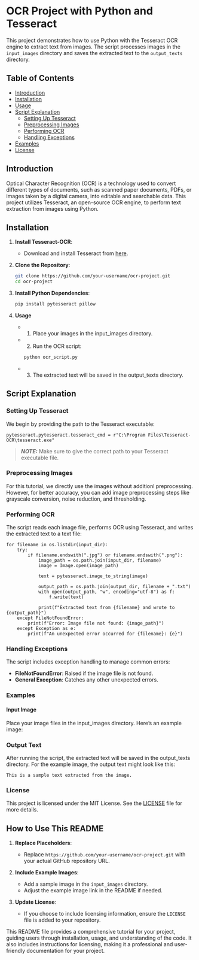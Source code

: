 # OCR Project with Python and Tesseract

This project demonstrates how to use Python with the Tesseract OCR engine to extract text from images. The script processes images in the `input_images` directory and saves the extracted text to the `output_texts` directory.

## Table of Contents

- [Introduction](#introduction)
- [Installation](#installation)
- [Usage](#usage)
- [Script Explanation](#script-explanation)
  * [Setting Up Tesseract](#setting-up-tesseract)
  * [Preprocessing Images](#preprocessing-images)
  * [Performing OCR](#performing-ocr)
  * [Handling Exceptions](#handling-exceptions)
- [Examples](#examples)
- [License](#license)

## Introduction

Optical Character Recognition (OCR) is a technology used to convert different types of documents, such as scanned paper documents, PDFs, or images taken by a digital camera, into editable and searchable data. This project utilizes Tesseract, an open-source OCR engine, to perform text extraction from images using Python.

## Installation

1. **Install Tesseract-OCR**:
   * Download and install Tesseract from [here](https://github.com/tesseract-ocr/tesseract).
   
2. **Clone the Repository**:
   ```sh
   git clone https://github.com/your-username/ocr-project.git
   cd ocr-project

3. **Install Python Dependencies**:
   ```sh
   pip install pytesseract pillow

4. **Usage**
   - 1. Place your images in the input_images directory.

   - 2. Run the OCR script:
     ```sh
     python ocr_script.py
     ```

   - 3. The extracted text will be saved in the output_texts directory.


## Script Explanation

### Setting Up Tesseract

We begin by providing the path to the Tesseract executable:
```code
pytesseract.pytesseract.tesseract_cmd = r"C:\Program Files\Tesseract-OCR\tesseract.exe"
```
> **_NOTE:_** Make sure to give the correct path to your Tesseract executable file.

### Preprocessing Images

For this tutorial, we directly use the images without additionl preprocessing. However, for better accuracy, you can add image preprocessing steps like grayscale conversion, noise reduction, and thresholding.

###  Performing OCR

The script reads each image file, performs OCR using Tesseract, and writes the extracted text to a text file:
```code
for filename in os.listdir(input_dir):
    try:
        if filename.endswith(".jpg") or filename.endswith(".png"):
            image_path = os.path.join(input_dir, filename)
            image = Image.open(image_path)

            text = pytesseract.image_to_string(image)

            output_path = os.path.join(output_dir, filename + ".txt")
            with open(output_path, "w", encoding="utf-8") as f:
                f.write(text)

            print(f"Extracted text from {filename} and wrote to {output_path}")
    except FileNotFoundError:
        print(f"Error: Image file not found: {image_path}")
    except Exception as e:
        print(f"An unexpected error occurred for {filename}: {e}")
```

### Handling Exceptions
The script includes exception handling to manage common errors:

* **FileNotFoundError**: Raised if the image file is not found.
* **General Exception**: Catches any other unexpected errors.


### Examples

#### Input Image
Place your image files in the input_images directory. Here’s an example image:


### Output Text
After running the script, the extracted text will be saved in the output_texts directory. For the example image, the output text might look like this:

```
This is a sample text extracted from the image.
```

### License
This project is licensed under the MIT License. See the [LICENSE](https://github.com/iqra-1/python-ocr-project/blob/main/LICENSE.txt) file for more details.

## How to Use This README

1. **Replace Placeholders**: 
   * Replace `https://github.com/your-username/ocr-project.git` with your actual GitHub repository URL.

2. **Include Example Images**: 
   * Add a sample image in the `input_images` directory.
   * Adjust the example image link in the README if needed.

3. **Update License**: 
   * If you choose to include licensing information, ensure the `LICENSE` file is added to your repository.

This README file provides a comprehensive tutorial for your project, guiding users through installation, usage, and understanding of the code. It also includes instructions for licensing, making it a professional and user-friendly documentation for your project.


